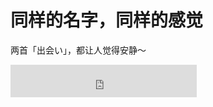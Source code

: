 # 同样的名字，同样的感觉



两首「出会い」，都让人觉得安静～

<iframe id="music" frameborder="no" border="0" marginwidth="0" marginheight="0" width=298 height=52 src="http://music.163.com/outchain/player?type=0&id=498246598&auto=0&height=32"></iframe>

